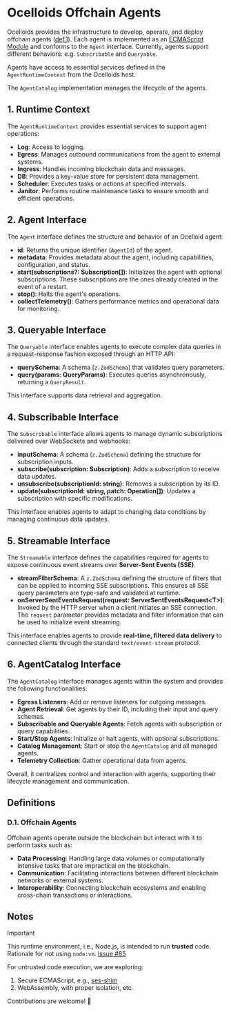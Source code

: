 # Ocelloids Offchain Agents

Ocelloids provides the infrastructure to develop, operate, and deploy offchain agents ([def.1](#d1-offchain-agents)). Each agent is implemented as an [ECMAScript Module](https://tc39.es/ecma262/#sec-modules) and conforms to the `Agent` interface. Currently, agents support different behaviors: e.g. `Subscribable` and `Queryable`.

Agents have access to essential services defined in the `AgentRuntimeContext` from the Ocelloids host.

The `AgentCatalog` implementation manages the lifecycle of the agents.

## 1. Runtime Context

The `AgentRuntimeContext` provides essential services to support agent operations:

- **Log**: Access to logging.
- **Egress**: Manages outbound communications from the agent to external systems.
- **Ingress**: Handles incoming blockchain data and messages.
- **DB**: Provides a key-value store for persistent data management.
- **Scheduler**: Executes tasks or actions at specified intervals.
- **Janitor**: Performs routine maintenance tasks to ensure smooth and efficient operations.

## 2. Agent Interface

The `Agent` interface defines the structure and behavior of an Ocelloid agent:

- **id**: Returns the unique identifier (`AgentId`) of the agent.
- **metadata**: Provides metadata about the agent, including capabilities, configuration, and status.
- **start(subscriptions?: Subscription[])**: Initializes the agent with optional subscriptions. These subscriptions are the ones already created in the event of a restart.
- **stop()**: Halts the agent's operations.
- **collectTelemetry()**: Gathers performance metrics and operational data for monitoring.

## 3. Queryable Interface

The `Queryable` interface enables agents to execute complex data queries in a request-response fashion exposed through an HTTP API:

- **querySchema**: A schema (`z.ZodSchema`) that validates query parameters.
- **query(params: QueryParams)**: Executes queries asynchronously, returning a `QueryResult`.

This interface supports data retrieval and aggregation.

## 4. Subscribable Interface

The `Subscribable` interface allows agents to manage dynamic subscriptions delivered over WebSockets and webhooks:

- **inputSchema**: A schema (`z.ZodSchema`) defining the structure for subscription inputs.
- **subscribe(subscription: Subscription)**: Adds a subscription to receive data updates.
- **unsubscribe(subscriptionId: string)**: Removes a subscription by its ID.
- **update(subscriptionId: string, patch: Operation[])**: Updates a subscription with specific modifications.

This interface enables agents to adapt to changing data conditions by managing continuous data updates.

## 5. Streamable Interface

The `Streamable` interface defines the capabilities required for agents to expose continuous event streams over **Server-Sent Events (SSE)**.

- **streamFilterSchema**:
  A `z.ZodSchema` defining the structure of filters that can be applied to incoming SSE subscriptions.
  This ensures all SSE query parameters are type-safe and validated at runtime.
- **onServerSentEventsRequest(request: ServerSentEventsRequest\<T\>)**:  
  Invoked by the HTTP server when a client initiates an SSE connection.
  The `request` parameter provides metadata and filter information that can be used to initialize event streaming.

This interface enables agents to provide **real-time, filtered data delivery** to connected clients through the standard `text/event-stream` protocol.

## 6. AgentCatalog Interface

The `AgentCatalog` interface manages agents within the system and provides the following functionalities:

- **Egress Listeners**: Add or remove listeners for outgoing messages.
- **Agent Retrieval**: Get agents by their ID, including their input and query schemas.
- **Subscribable and Queryable Agents**: Fetch agents with subscription or query capabilities.
- **Start/Stop Agents**: Initialize or halt agents, with optional subscriptions.
- **Catalog Management**: Start or stop the `AgentCatalog` and all managed agents.
- **Telemetry Collection**: Gather operational data from agents.

Overall, it centralizes control and interaction with agents, supporting their lifecycle management and communication.

## Definitions

### D.1. Offchain Agents

Offchain agents operate outside the blockchain but interact with it to perform tasks such as:

- **Data Processing**: Handling large data volumes or computationally intensive tasks that are impractical on the blockchain.
- **Communication**: Facilitating interactions between different blockchain networks or external systems.
- **Interoperability**: Connecting blockchain ecosystems and enabling cross-chain transactions or interactions.

## Notes

> [!IMPORTANT]
> This runtime environment, i.e., Node.js, is intended to run **trusted** code.
> Rationale for not using `node:vm`. [Issue #85](https://github.com/sodazone/ocelloids-services/issues/85#issuecomment-2142605329)

For untrusted code execution, we are exploring:

1. Secure ECMAScript, e.g., [ses-shim](https://github.com/endojs/endo/tree/master/packages/ses)
2. WebAssembly, with proper isolation, etc.

Contributions are welcome! :rainbow:
